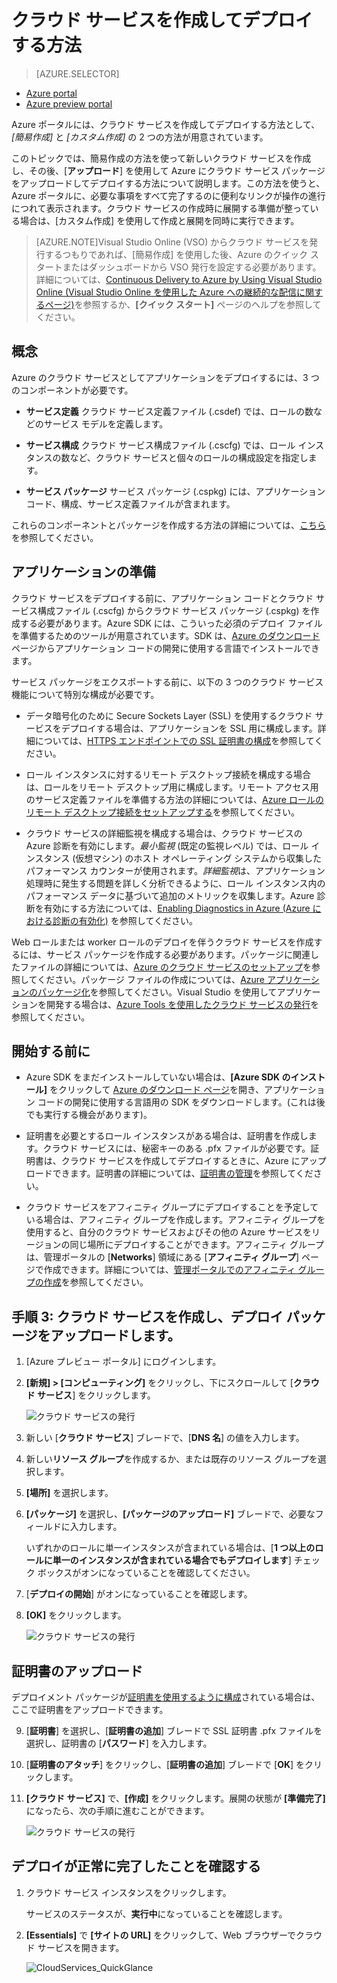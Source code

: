 <properties
	pageTitle="クラウド サービスを作成してデプロイする方法 | Microsoft Azure"
	description="Azure の簡易作成の方法によりクラウド サービスを作成してデプロイする方法について説明します。"
	services="cloud-services"
	documentationCenter=""
	authors="Thraka"
	manager="timlt"
	editor=""/>

<tags
	ms.service="cloud-services"
	ms.workload="tbd"
	ms.tgt_pltfrm="na"
	ms.devlang="na"
	ms.topic="article"
	ms.date="06/30/2015"
	ms.author="adegeo"/>




# クラウド サービスを作成してデプロイする方法

> [AZURE.SELECTOR]
- [Azure portal](cloud-services-how-to-create-deploy.md)
- [Azure preview portal](cloud-services-how-to-create-deploy-portal.md)

Azure ポータルには、クラウド サービスを作成してデプロイする方法として、*[簡易作成]* と *[カスタム作成]* の 2 つの方法が用意されています。

このトピックでは、簡易作成の方法を使って新しいクラウド サービスを作成し、その後、[**アップロード**] を使用して Azure にクラウド サービス パッケージをアップロードしてデプロイする方法について説明します。この方法を使うと、Azure ポータルに、必要な事項をすべて完了するのに便利なリンクが操作の進行につれて表示されます。クラウド サービスの作成時に展開する準備が整っている場合は、[カスタム作成] を使用して作成と展開を同時に実行できます。

> [AZURE.NOTE]Visual Studio Online (VSO) からクラウド サービスを発行するつもりであれば、[簡易作成] を使用した後、Azure のクイック スタートまたはダッシュボードから VSO 発行を設定する必要があります。詳細については、[Continuous Delivery to Azure by Using Visual Studio Online (Visual Studio Online を使用した Azure への継続的な配信に関するページ)][TFSTutorialForCloudService]を参照するか、**[クイック スタート]** ページのヘルプを参照してください。

## 概念
Azure のクラウド サービスとしてアプリケーションをデプロイするには、3 つのコンポーネントが必要です。

- **サービス定義** クラウド サービス定義ファイル (.csdef) では、ロールの数などのサービス モデルを定義します。

- **サービス構成** クラウド サービス構成ファイル (.cscfg) では、ロール インスタンスの数など、クラウド サービスと個々のロールの構成設定を指定します。

- **サービス パッケージ** サービス パッケージ (.cspkg) には、アプリケーション コード、構成、サービス定義ファイルが含まれます。

これらのコンポーネントとパッケージを作成する方法の詳細については、[こちら](cloud-services-model-and-package.md)を参照してください。

## アプリケーションの準備
クラウド サービスをデプロイする前に、アプリケーション コードとクラウド サービス構成ファイル (.cscfg) からクラウド サービス パッケージ (.cspkg) を作成する必要があります。Azure SDK には、こういった必須のデプロイ ファイルを準備するためのツールが用意されています。SDK は、[Azure のダウンロード](http://azure.microsoft.com/downloads/) ページからアプリケーション コードの開発に使用する言語でインストールできます。

サービス パッケージをエクスポートする前に、以下の 3 つのクラウド サービス機能について特別な構成が必要です。

- データ暗号化のために Secure Sockets Layer (SSL) を使用するクラウド サービスをデプロイする場合は、アプリケーションを SSL 用に構成します。詳細については、[HTTPS エンドポイントでの SSL 証明書の構成](http://msdn.microsoft.com/library/azure/ff795779.aspx)を参照してください。

- ロール インスタンスに対するリモート デスクトップ接続を構成する場合は、ロールをリモート デスクトップ用に構成します。リモート アクセス用のサービス定義ファイルを準備する方法の詳細については、[Azure ロールのリモート デスクトップ接続をセットアップする](http://msdn.microsoft.com/library/hh124107.aspx)を参照してください。

- クラウド サービスの詳細監視を構成する場合は、クラウド サービスの Azure 診断を有効にします。*最小監視* (既定の監視レベル) では、ロール インスタンス (仮想マシン) のホスト オペレーティング システムから収集したパフォーマンス カウンターが使用されます。*詳細監視*は、アプリケーション処理時に発生する問題を詳しく分析できるように、ロール インスタンス内のパフォーマンス データに基づいて追加のメトリックを収集します。Azure 診断を有効にする方法については、[Enabling Diagnostics in Azure (Azure における診断の有効化)](cloud-services-dotnet-diagnostics.md) を参照してください。

Web ロールまたは worker ロールのデプロイを伴うクラウド サービスを作成するには、サービス パッケージを作成する必要があります。パッケージに関連したファイルの詳細については、[Azure のクラウド サービスのセットアップ](http://msdn.microsoft.com/library/hh124108.aspx)を参照してください。パッケージ ファイルの作成については、[Azure アプリケーションのパッケージ化](http://msdn.microsoft.com/library/hh403979.aspx)を参照してください。Visual Studio を使用してアプリケーションを開発する場合は、[Azure Tools を使用したクラウド サービスの発行](http://msdn.microsoft.com/library/ff683672.aspx)を参照してください。

## 開始する前に

- Azure SDK をまだインストールしていない場合は、**[Azure SDK のインストール]** をクリックして [Azure のダウンロード ページ](http://azure.microsoft.com/downloads/)を開き、アプリケーション コードの開発に使用する言語用の SDK をダウンロードします。(これは後でも実行する機会があります)。

- 証明書を必要とするロール インスタンスがある場合は、証明書を作成します。クラウド サービスには、秘密キーのある .pfx ファイルが必要です。証明書は、クラウド サービスを作成してデプロイするときに、Azure にアップロードできます。証明書の詳細については、[証明書の管理](http://msdn.microsoft.com/library/gg981929.aspx)を参照してください。

- クラウド サービスをアフィニティ グループにデプロイすることを予定している場合は、アフィニティ グループを作成します。アフィニティ グループを使用すると、自分のクラウド サービスおよびその他の Azure サービスをリージョンの同じ場所にデプロイすることができます。アフィニティ グループは、管理ポータルの [**Networks**] 領域にある [**アフィニティ グループ**] ページで作成できます。詳細については、[管理ポータルでのアフィニティ グループの作成](http://msdn.microsoft.com/library/jj156209.aspx)を参照してください。


## 手順 3: クラウド サービスを作成し、デプロイ パッケージをアップロードします。

1. [Azure プレビュー ポータル] にログインします。
2. **[新規] > [コンピューティング]** をクリックし、下にスクロールして [**クラウド サービス**] をクリックします。

    ![クラウド サービスの発行](media/cloud-services-how-to-create-deploy-portal/create-cloud-service.png)

3. 新しい [**クラウド サービス**] ブレードで、[**DNS 名**] の値を入力します。
4. 新しい**リソース グループ**を作成するか、または既存のリソース グループを選択します。
5. **[場所]** を選択します。
6. **[パッケージ]** を選択し、**[パッケージのアップロード]** ブレードで、必要なフィールドに入力します。  

     いずれかのロールに単一インスタンスが含まれている場合は、[**1 つ以上のロールに単一のインスタンスが含まれている場合でもデプロイします**] チェック ボックスがオンになっていることを確認してください。

7. [**デプロイの開始**] がオンになっていることを確認します。
8. **[OK]** をクリックします。

    ![クラウド サービスの発行](media/cloud-services-how-to-create-deploy-portal/select-package.png)

## 証明書のアップロード

デプロイメント パッケージが[証明書を使用するように構成](cloud-services-configure-ssl-certificate-portal.md#modify)されている場合は、ここで証明書をアップロードできます。

9. [**証明書**] を選択し、[**証明書の追加**] ブレードで SSL 証明書 .pfx ファイルを選択し、証明書の [**パスワード**] を入力します。
10. [**証明書のアタッチ**] をクリックし、[**証明書の追加**] ブレードで [**OK**] をクリックします。
11. **[クラウド サービス]** で、**[作成]** をクリックします。展開の状態が **[準備完了]** になったら、次の手順に進むことができます。

    ![クラウド サービスの発行](media/cloud-services-how-to-create-deploy-portal/attach-cert.png)


## デプロイが正常に完了したことを確認する

1. クラウド サービス インスタンスをクリックします。

	サービスのステータスが、**実行中**になっていることを確認します。

2. **[Essentials]** で **[サイトの URL]** をクリックして、Web ブラウザーでクラウド サービスを開きます。

    ![CloudServices\_QuickGlance](./media/cloud-services-how-to-create-deploy-portal/running.png)


[TFSTutorialForCloudService]: http://go.microsoft.com/fwlink/?LinkID=251796&clcid=0x409

<!---HONumber=August15_HO8-->